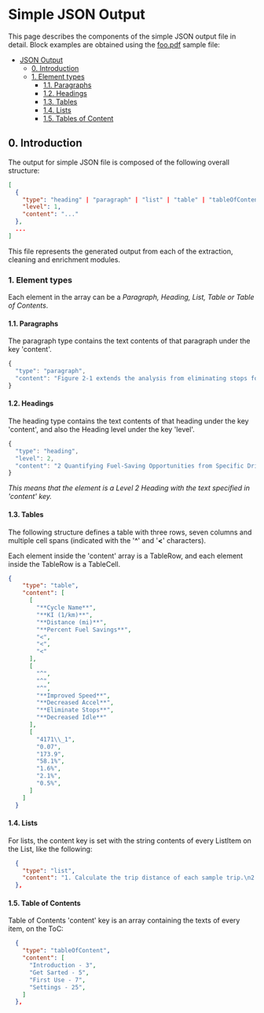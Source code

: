 # Simple JSON Output

This page describes the components of the simple JSON output file in detail.
Block examples are obtained using the [foo.pdf](../samples/foo.pdf) sample file:


- [JSON Output](#simple-json-output)
  - [0. Introduction](#0-introduction)
  - [1. Element types](#1-element-types)
    - [1.1. Paragraphs](#11-paragraphs)
    - [1.2. Headings](#12-headings)
    - [1.3. Tables](#13-tables)
    - [1.4. Lists](#14-lists)
    - [1.5. Tables of Content](#15-table-of-contents)

## 0. Introduction

The output for simple JSON file is composed of the following overall structure:

```json
[
  {
    "type": "heading" | "paragraph" | "list" | "table" | "tableOfContent",
    "level": 1,
    "content": "..."
  },
  ...
]
```


This file represents the generated output from each of the extraction, cleaning and enrichment modules.

### 1. Element types

Each element in the array can be a *Paragraph, Heading, List, Table or Table of Contents*.

#### 1.1. Paragraphs

The paragraph type contains the text contents of that paragraph under the key 'content'.
  ```js
  {
    "type": "paragraph",
    "content": "Figure 2-1 extends the analysis from eliminating stops for the five example cycles and examines the additional benefit from avoiding slow-and-go driving below various speed thresholds."
  }
  ```
#### 1.2. Headings

The heading type contains the text contents of that heading under the key 'content', and also the Heading level under the key 'level'.
  ```js
  {
    "type": "heading",
    "level": 2,
    "content": "2 Quantifying Fuel-Saving Opportunities from Specific Driving Behavior Changes"
  }
  ```
  *This means that the element is a Level 2 Heading with the text specified in 'content' key.*  


#### 1.3. Tables

The following structure defines a table with three rows, seven columns and multiple cell spans (indicated with the '**^**' and '**<**' characters).

Each element inside the 'content' array is a TableRow, and each element inside the TableRow is a TableCell.

```json
{
    "type": "table",
    "content": [
      [
        "**Cycle Name**",
        "**KI (1/km)**",
        "**Distance (mi)**",
        "**Percent Fuel Savings**",
        "<",
        "<",
        "<"
      ],
      [
        "^",
        "^",
        "^",
        "**Improved Speed**",
        "**Decreased Accel**",
        "**Eliminate Stops**",
        "**Decreased Idle**"
      ],
      [
        "4171\\_1",
        "0.07",
        "173.9",
        "58.1%",
        "1.6%",
        "2.1%",
        "0.5%",
      ]
    ]
  }
```

#### 1.4. Lists

For lists, the content key is set with the string contents of every ListItem on the List, like the following:

```json
  {
    "type": "list",
    "content": "1. Calculate the trip distance of each sample trip.\n2. Eliminate stop-and-go and idling within each trip.\n3. Set the acceleration rate to 3 mph/s.\n4. Set the cruising speed to 40 mph.\n5. Continue cruising at 40 mph until the trip distance is reached."
  },
```

#### 1.5. Table of Contents

Table of Contents 'content' key is an array containing the texts of every item, on the ToC:

```json
  {
    "type": "tableOfContent",
    "content": [
      "Introduction - 3",
      "Get Sarted - 5",
      "First Use - 7",
      "Settings - 25",
    ]
  },
```